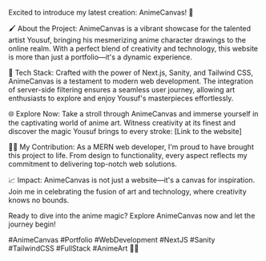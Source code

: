 Excited to introduce my latest creation: AnimeCanvas! 🎉

🖌️ About the Project:
AnimeCanvas is a vibrant showcase for the talented artist Yousuf, bringing his mesmerizing anime character drawings to the online realm. With a perfect blend of creativity and technology, this website is more than just a portfolio—it's a dynamic experience.

🚀 Tech Stack:
Crafted with the power of Next.js, Sanity, and Tailwind CSS, AnimeCanvas is a testament to modern web development. The integration of server-side filtering ensures a seamless user journey, allowing art enthusiasts to explore and enjoy Yousuf's masterpieces effortlessly.

🌐 Explore Now:
Take a stroll through AnimeCanvas and immerse yourself in the captivating world of anime art. Witness creativity at its finest and discover the magic Yousuf brings to every stroke: [Link to the website]

👩‍💻 My Contribution:
As a MERN web developer, I'm proud to have brought this project to life. From design to functionality, every aspect reflects my commitment to delivering top-notch web solutions.

📈 Impact:
AnimeCanvas is not just a website—it's a canvas for inspiration. Join me in celebrating the fusion of art and technology, where creativity knows no bounds.

Ready to dive into the anime magic? Explore AnimeCanvas now and let the journey begin!

#AnimeCanvas #Portfolio #WebDevelopment #NextJS #Sanity #TailwindCSS #FullStack #AnimeArt 🚀✨
